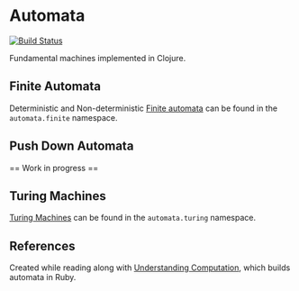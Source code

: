 # Automata

[![Build Status](https://www.travis-ci.com/mjftw/automata.svg?branch=master)](https://www.travis-ci.com/mjftw/automata)

Fundamental machines implemented in Clojure.

## Finite Automata

Deterministic and Non-deterministic [Finite automata](https://en.wikipedia.org/wiki/Finite-state_machine)
can be found in the `automata.finite` namespace.

## Push Down Automata

== Work in progress ==

## Turing Machines

[Turing Machines](https://en.wikipedia.org/wiki/Turing_machine) can be found in the
`automata.turing` namespace.

## References

Created while reading along with [Understanding Computation](https://computationbook.com/), which builds automata in Ruby.
